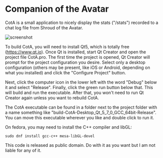 # Companion of the Avatar
CotA is a small application to nicely display the stats ("/stats") recorded to a chat log file from Shroud of the Avatar. 

![screenshot](http://m8.i.pbase.com/o10/09/605909/1/164136608.MYAqmVuY.Screenshotfrom20170626133630.png)

To build CotA, you will need to install Qt5, which is totally free (https://www.qt.io). Once Qt is installed, start Qt Creator and open the project file CotA.pro. The first time the project is opened, Qt Creator will prompt for the project configuration you desire. Select only a desktop configuration (others may be present, like iOS or Android, depending on what you installed) and click the "Configure Project" button.

Next, click the computer icon in the lower left with the word "Debug" below it and select "Release". Finally, click the green run button below that. This will build and run the executable. After that, you won't need to run Qt Creator again unless you want to rebuild CotA.

The CotA executable can be found in a folder next to the project folder with a name something like "build-CotA-Desktop_Qt_5_7_0_GCC_64bit-Release". You can move this executable wherever you like and double click to run it.

On fedora, you may need to install the C++ compiler and libGL:
```
sudo dnf install gcc-c++ mesa-libGL-devel
```

This code is released as public domain. Do with it as you want but I am not liable for any of it.

